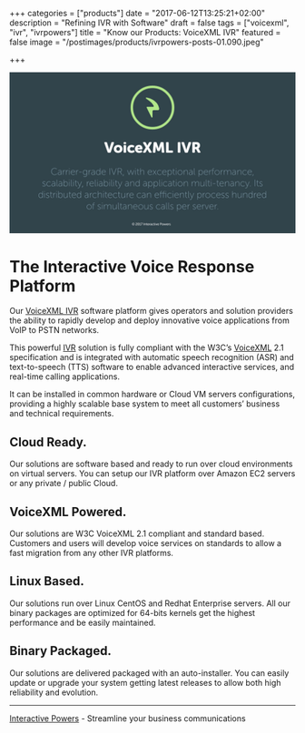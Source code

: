 +++
categories = ["products"]
date = "2017-06-12T13:25:21+02:00"
description = "Refining IVR with Software"
draft = false
tags = ["voicexml", "ivr", "ivrpowers"]
title = "Know our Products: VoiceXML IVR"
featured = false
image = "/postimages/products/ivrpowers-posts-01.090.jpeg"

+++

![VoiceXML IVR logo](/postimages/products/ivrpowers-posts-01.007.jpeg)

# The Interactive Voice Response Platform

Our [VoiceXML IVR](http://www.ivrpowers.com/voicexml/) software platform gives operators and solution providers the ability to rapidly develop and deploy innovative voice applications from VoIP to PSTN networks.

This powerful [IVR](http://blog.ivrpowers.com/post/technologies/what-is-ivr/) solution is fully compliant with the W3C’s [VoiceXML](http://blog.ivrpowers.com/post/technologies/what-is-voicexml/) 2.1 specification and is integrated with automatic speech recognition (ASR) and text-to-speech (TTS) software to enable advanced interactive services, and real-time calling applications.

It can be installed in common hardware or Cloud VM servers configurations, providing a highly scalable base system to meet all customers’ business and technical requirements.

## Cloud Ready.
Our solutions are software based and ready to run over cloud environments on virtual servers. You can setup our IVR platform over Amazon EC2 servers or any private / public Cloud.

## VoiceXML Powered.
Our solutions are W3C VoiceXML 2.1 compliant and standard based. Customers and users will develop voice services on standards to allow a fast migration from any other IVR platforms.

## Linux Based.
Our solutions run over Linux CentOS and Redhat Enterprise servers. All our binary packages are optimized for 64-bits kernels get the highest performance and be easily maintained.

## Binary Packaged.
Our solutions are delivered packaged with an auto-installer. You can easily update or upgrade your system getting latest releases to allow both high reliability and evolution.

---
[Interactive Powers](http://www.ivrpowers.com/) - Streamline your business communications
